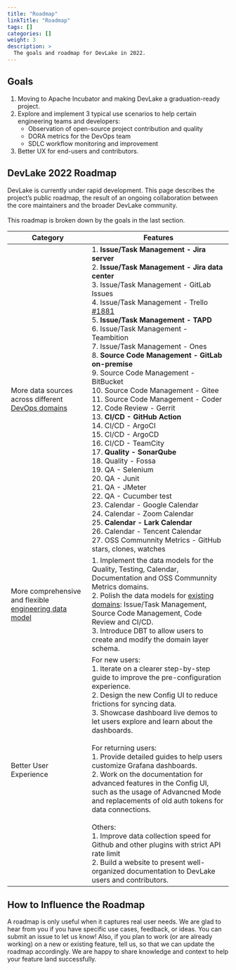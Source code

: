 ```yaml
---
title: "Roadmap"
linkTitle: "Roadmap"
tags: []
categories: []
weight: 3
description: >
  The goals and roadmap for DevLake in 2022.
---
```



## Goals
1. Moving to Apache Incubator and making DevLake a graduation-ready project.
2. Explore and implement 3 typical use scenarios to help certain engineering teams and developers:
   - Observation of open-source project contribution and quality
   - DORA metrics for the DevOps team
   - SDLC workflow monitoring and improvement
3. Better UX for end-users and contributors.


## DevLake 2022 Roadmap
DevLake is currently under rapid development. This page describes the project’s public roadmap, the result of an ongoing collaboration between the core maintainers and the broader DevLake community.<br/><br/>
This roadmap is broken down by the goals in the last section.


| Category | Features|
| --- | --- |
| More data sources across different [DevOps domains](../05-DataModels/01-DevLakeDomainLayerSchema.md)| 1. **Issue/Task Management - Jira server** <br/> 2. **Issue/Task Management - Jira data center** <br/> 3. Issue/Task Management - GitLab Issues <br/> 4. Issue/Task Management - Trello [#1881](https://github.com/apache/incubator-devlake/issues/1881) <br/> 5. **Issue/Task Management - TAPD** <br/> 6. Issue/Task Management - Teambition <br/> 7. Issue/Task Management - Ones <br/> 8. **Source Code Management - GitLab on-premise** <br/> 9. Source Code Management - BitBucket <br/> 10. Source Code Management - Gitee <br/> 11. Source Code Management - Coder <br/> 12. Code Review - Gerrit <br/> 13. **CI/CD - GitHub Action** <br/> 14. CI/CD - ArgoCI <br/> 15. CI/CD - ArgoCD <br/> 16. CI/CD - TeamCity <br/> 17. **Quality - SonarQube** <br/> 18. Quality - Fossa <br/> 19. QA - Selenium <br/> 20. QA - Junit <br/> 21. QA - JMeter <br/> 22. QA - Cucumber test <br/> 23. Calendar - Google Calendar <br/> 24. Calendar - Zoom Calendar <br/> 25. **Calendar - Lark Calendar** <br/> 26. Calendar - Tencent Calendar <br/> 27. OSS Communnity Metrics - GitHub stars, clones, watches <br/>|
| More comprehensive and flexible [engineering data model](../05-DataModels/01-DevLakeDomainLayerSchema.md) | 1. Implement the data models for the Quality, Testing, Calendar, Documentation and OSS Communnity Metrics domains.<br/> 2. Polish the data models for [existing domains](../05-DataModels/01-DevLakeDomainLayerSchema.md): Issue/Task Management, Source Code Management, Code Review and CI/CD.<br/> 3. Introduce DBT to allow users to create and modify the domain layer schema.<br/> |
| Better User Experience | For new users: <br/> 1. Iterate on a clearer step-by-step guide to improve the pre-configuration experience.<br/>2. Design the new Config UI to reduce frictions for syncing data. <br/> 3. Showcase dashboard live demos to let users explore and learn about the dashboards.<br/><br/>For returning users:<br/> 1. Provide detailed guides to help users customize Grafana dashboards.<br/> 2. Work on the documentation for advanced features in the Config UI, such as the usage of Advancned Mode and replacements of old auth tokens for data connections.<br/><br/>Others:<br/> 1. Improve data collection speed for Github and other plugins with strict API rate limit <br/> 2. Build a website to present well-organized documentation to DevLake users and contributors. <br/> |


## How to Influence the Roadmap
A roadmap is only useful when it captures real user needs. We are glad to hear from you if you have specific use cases, feedback, or ideas. You can submit an issue to let us know!
Also, if you plan to work (or are already working) on a new or existing feature, tell us, so that we can update the roadmap accordingly. We are happy to share knowledge and context to help your feature land successfully.
<br/><br/><br/>


